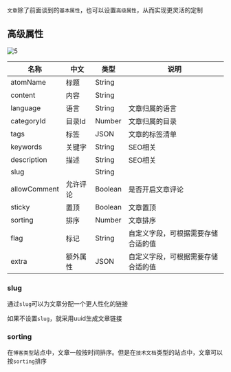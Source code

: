 `文章`除了前面谈到的`基本属性`，也可以设置`高级属性`，从而实现更灵活的定制

## 高级属性

![5](https://portal.cabloy.com/api/a/file/file/download/15f41e05b8564a95ac4c6bfddd3c2c71.png)

|名称|中文|类型|说明|
|-|-|-|-|
|atomName|标题|String||
|content|内容|String||
|language|语言|String|文章归属的语言|
|categoryId|目录Id|Number|文章归属的目录|
|tags|标签|JSON|文章的标签清单|
|keywords|关键字|String|SEO相关|
|description|描述|String|SEO相关|
|slug||String||
|allowComment|允许评论|Boolean|是否开启文章评论|
|sticky|置顶|Boolean|文章置顶|
|sorting|排序|Number|文章排序|
|flag|标记|String|自定义字段，可根据需要存储合适的值|
|extra|额外属性|JSON|自定义字段，可根据需要存储合适的值|

### slug

通过`slug`可以为文章分配一个更人性化的链接

如果不设置`slug`，就采用uuid生成文章链接

### sorting

在`博客类型`站点中，文章一般按时间排序。但是在`技术文档`类型的站点中，文章可以按`sorting`排序

